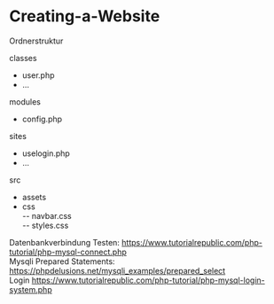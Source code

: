 # Creating-a-Website

Ordnerstruktur

classes  
- user.php  
- ...  

modules  
- config.php 

sites  
- uselogin.php  
- ...  

src  
- assets  
- css  
 -- navbar.css  
 -- styles.css


Datenbankverbindung Testen: https://www.tutorialrepublic.com/php-tutorial/php-mysql-connect.php  
Mysqli Prepared Statements: https://phpdelusions.net/mysqli_examples/prepared_select  
Login https://www.tutorialrepublic.com/php-tutorial/php-mysql-login-system.php

